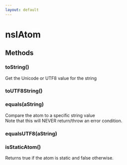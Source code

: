 ```yaml
---
layout: default
---
```


# nsIAtom #

## Methods ##

### toString() ###
  
Get the Unicode or UTF8 value for the string  
  

### toUTF8String() ###

### equals(aString) ###
  
Compare the atom to a specific string value  
Note that this will NEVER return/throw an error condition.  
  

### equalsUTF8(aString) ###

### isStaticAtom() ###
  
Returns true if the atom is static and false otherwise.  
  
